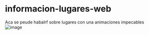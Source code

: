 # informacion-lugares-web
Aca se peude habalrf sobre lugares con una animaciones impecables
![image](https://github.com/nieldro/informacion-lugares-web/assets/129008468/4e6d53de-f521-4ad6-80dd-338dfa8fe0cb)

